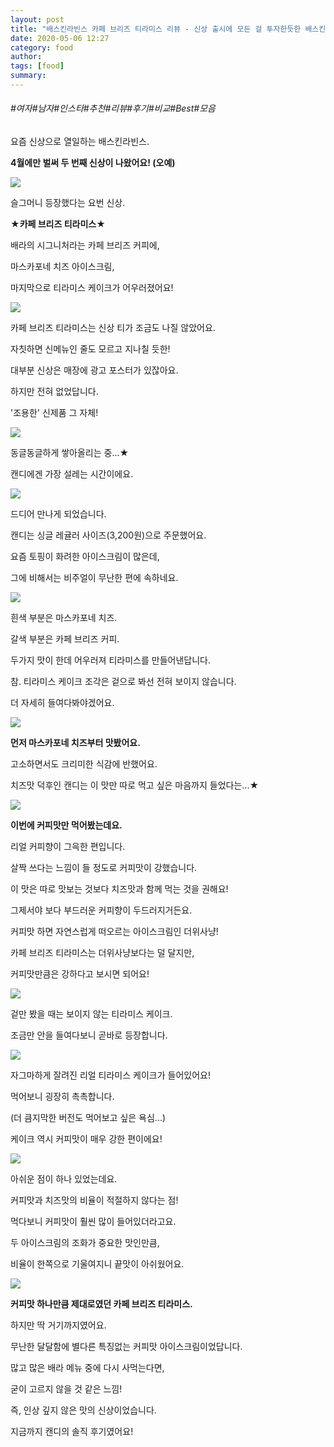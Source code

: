 ```yaml
---
layout: post
title: "배스킨라빈스 카페 브리즈 티라미스 리뷰 - 신상 출시에 모든 걸 투자한듯한 배스킨라빈스 근황"
date: 2020-05-06 12:27
category: food
author: 
tags: [food]
summary: 
---
```


###### #여자#남자#인스타#추천#리뷰#후기#비교#Best#모음


요즘 신상으로 열일하는 배스킨라빈스.

**4월에만 벌써 두 번째 신상이 나왔어요! (오예)**

![](https://img1.daumcdn.net/thumb/R720x0/?fname=https%3A%2F%2Ft1.daumcdn.net%2Fliveboard%2Fdispatch%2F8f5a57356a404765ada098e297e5bcb1.JPG)

슬그머니 등장했다는 요번 신상.

**★카페 브리즈 티라미스★**

  

배라의 시그니처라는 카페 브리즈 커피에,

마스카포네 치즈 아이스크림,

마지막으로 티라미스 케이크가 어우러졌어요!

![](https://img1.daumcdn.net/thumb/R720x0/?fname=https%3A%2F%2Ft1.daumcdn.net%2Fliveboard%2Fdispatch%2F74aa0efe75674194a26fa47febffa487.JPG)

카페 브리즈 티라미스는 신상 티가 조금도 나질 않았어요.

자칫하면 신메뉴인 줄도 모르고 지나칠 듯한!

  

대부분 신상은 매장에 광고 포스터가 있잖아요.

하지만 전혀 없었답니다.

'조용한' 신제품 그 자체!

![](https://t1.daumcdn.net/liveboard/dispatch/b1ba964b6a7144a09f73a44af802cab9.gif)

동글동글하게 쌓아올리는 중...★

캔디에겐 가장 설레는 시간이에요.

![](https://img1.daumcdn.net/thumb/R720x0/?fname=https%3A%2F%2Ft1.daumcdn.net%2Fliveboard%2Fdispatch%2Fce26a37a1663406894d3386bde3051d8.JPG)

드디어 만나게 되었습니다.

캔디는 싱글 레귤러 사이즈(3,200원)으로 주문했어요.

  

요즘 토핑이 화려한 아이스크림이 많은데,

그에 비해서는 비주얼이 무난한 편에 속하네요.

![](https://img1.daumcdn.net/thumb/R720x0/?fname=https%3A%2F%2Ft1.daumcdn.net%2Fliveboard%2Fdispatch%2Faeba7d5a5d7845eb887ff187a6128144.JPG)

흰색 부분은 마스카포네 치즈.

갈색 부분은 카페 브리즈 커피.

두가지 맛이 한데 어우러져 티라미스를 만들어낸답니다.

  

참. 티라미스 케이크 조각은 겉으로 봐선 전혀 보이지 않습니다.

더 자세히 들여다봐야겠어요.

![](https://img1.daumcdn.net/thumb/R720x0/?fname=https%3A%2F%2Ft1.daumcdn.net%2Fliveboard%2Fdispatch%2Ff17cdb0176d149c6b53723b68b818bb6.JPG)

**먼저 마스카포네 치즈부터 맛봤어요.**

  

고소하면서도 크리미한 식감에 반했어요.

치즈맛 덕후인 캔디는 이 맛만 따로 먹고 싶은 마음까지 들었다는...★

![](https://img1.daumcdn.net/thumb/R720x0/?fname=https%3A%2F%2Ft1.daumcdn.net%2Fliveboard%2Fdispatch%2Ffb98279c6db64ac3a2efc0d49de705ea.JPG)

**이번에 커피맛만 먹어봤는데요.**

  

리얼 커피향이 그윽한 편입니다.

살짝 쓰다는 느낌이 들 정도로 커피맛이 강했습니다.

  

이 맛은 따로 맛보는 것보다 치즈맛과 함께 먹는 것을 권해요!

그제서야 보다 부드러운 커피향이 두드러지거든요.

  

커피맛 하면 자연스럽게 떠오르는 아이스크림인 더위사냥!

카페 브리즈 티라미스는 더위사냥보다는 덜 달지만,

커피맛만큼은 강하다고 보시면 되어요!

![](https://img1.daumcdn.net/thumb/R720x0/?fname=https%3A%2F%2Ft1.daumcdn.net%2Fliveboard%2Fdispatch%2Fa7771f9987e1445c81069ab47b275e38.JPG)

겉만 봤을 때는 보이지 않는 티라미스 케이크.

조금만 안을 들여다보니 곧바로 등장합니다.

![](https://img1.daumcdn.net/thumb/R720x0/?fname=https%3A%2F%2Ft1.daumcdn.net%2Fliveboard%2Fdispatch%2F21c827c9c95b4ce5bfd9203c96344ea4.JPG)

자그마하게 잘려진 리얼 티라미스 케이크가 들어있어요!  

먹어보니 굉장히 촉촉합니다.

(더 큼지막한 버전도 먹어보고 싶은 욕심...)

  

케이크 역시 커피맛이 매우 강한 편이에요!

![](https://img1.daumcdn.net/thumb/R720x0/?fname=https%3A%2F%2Ft1.daumcdn.net%2Fliveboard%2Fdispatch%2F559087bb4640441d9060dfaec682f45b.JPG)

아쉬운 점이 하나 있었는데요.

커피맛과 치즈맛의 비율이 적절하지 않다는 점!

먹다보니 커피맛이 훨씬 많이 들어있더라고요.

  

두 아이스크림의 조화가 중요한 맛인만큼,

비율이 한쪽으로 기울여지니 끝맛이 아쉬웠어요.

![](https://img1.daumcdn.net/thumb/R720x0/?fname=https%3A%2F%2Ft1.daumcdn.net%2Fliveboard%2Fdispatch%2F4fc8a71301a440df832ead803038a99b.JPG)

**커피맛 하나만큼 제대로였던 카페 브리즈 티라미스.**

하지만 딱 거기까지였어요.

무난한 달달함에 별다른 특징없는 커피맛 아이스크림이었답니다.

  

많고 많은 배라 메뉴 중에 다시 사먹는다면,

굳이 고르지 않을 것 같은 느낌!

즉, 인상 깊지 않은 맛의  신상이었습니다.

  

지금까지 캔디의 솔직 후기였어요!